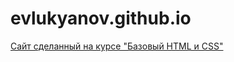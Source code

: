 # evlukyanov.github.io


[Сайт сделанный на курсе "Базовый HTML и CSS"](evlukyanov.github.io/Lukyanov_base/index.html)
